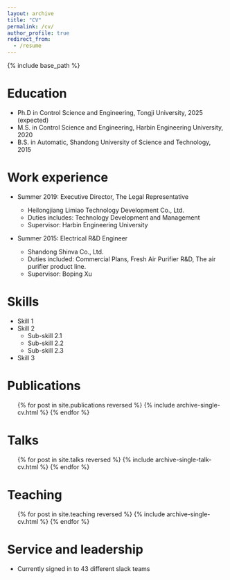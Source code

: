 ```yaml
---
layout: archive
title: "CV"
permalink: /cv/
author_profile: true
redirect_from:
  - /resume
---
```


{% include base_path %}

Education
======
* Ph.D in Control Science and Engineering, Tongji University, 2025 (expected)
* M.S. in Control Science and Engineering, Harbin Engineering University, 2020
* B.S. in Automatic, Shandong University of Science and Technology, 2015

Work experience
======
* Summer 2019: Executive Director, The Legal Representative
  * Heilongjiang Limiao Technology Development Co., Ltd.
  * Duties includes: Technology Development and Management
  * Supervisor: Harbin Engineering University

* Summer 2015: Electrical R&D Engineer
  * Shandong Shinva Co., Ltd.
  * Duties included: Commercial Plans, Fresh Air Purifier R&D, The air purifier product line.
  * Supervisor: Boping Xu
  
Skills
======
* Skill 1
* Skill 2
  * Sub-skill 2.1
  * Sub-skill 2.2
  * Sub-skill 2.3
* Skill 3

Publications
======
  <ul>{% for post in site.publications reversed %}
    {% include archive-single-cv.html %}
  {% endfor %}</ul>
  
Talks
======
  <ul>{% for post in site.talks reversed %}
    {% include archive-single-talk-cv.html  %}
  {% endfor %}</ul>
  
Teaching
======
  <ul>{% for post in site.teaching reversed %}
    {% include archive-single-cv.html %}
  {% endfor %}</ul>
  
Service and leadership
======
* Currently signed in to 43 different slack teams
